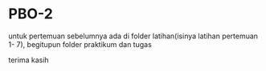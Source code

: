 # PBO-2
untuk pertemuan sebelumnya ada di folder latihan(isinya latihan pertemuan 1- 7), begitupun folder praktikum dan tugas

terima kasih
